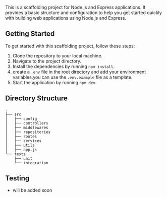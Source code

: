 This is a scaffolding project for Node.js and Express applications. It provides a basic structure and configuration to help you get started quickly with building web applications using Node.js and Express.

## Getting Started
To get started with this scaffolding project, follow these steps:
1. Clone the repository to your local machine.
2. Navigate to the project directory.
3. Install the dependencies by running `npm install`.
4. create a `.env` file in the root directory and add your environment variables.you can use the `.env.example` file as a template.
5. Start the application by running `npm dev`.

## Directory Structure
```
.
├── src
│   ├── config
│   ├── controllers
│   ├── middlewares
│   ├── repositories
│   ├── routes
│   ├── services
│   ├── utils
│   ├── app.js
└── tests
    ├── unit
    └── integration
```
## Testing
- will be added soon
